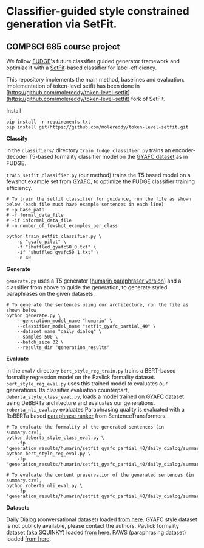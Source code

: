 # Classifier-guided style constrained generation via SetFit.

## COMPSCI 685 course project 


We follow [FUDGE](https://arxiv.org/pdf/2104.05218)'s future classifier guided generator framework and optimize it with a [SetFit](https://arxiv.org/pdf/2209.11055)-based classifier for label-efficiency.

This repository implements the main method, baselines and evaluation. Implementation of token-level setfit has been done in [https://github.com/molereddy/token-level-setfit](https://github.com/molereddy/token-level-setfit) fork of SetFit.

Install
```
pip install -r requirements.txt
pip install git+https://github.com/molereddy/token-level-setfit.git
```

**Classify** 

in the `classifiers/` directory
`train_fudge_classifier.py` trains an encoder-decoder T5-based formality classifier model on the [GYAFC dataset](https://arxiv.org/abs/1803.06535) as in FUDGE.

`train_setfit_classifier.py` (our method) trains the T5 based model on a fewshot example set from [GYAFC](https://arxiv.org/abs/1803.06535), to optimize the FUDGE classifier training efficiency.
```
# To train the setfit classifier for guidance, run the file as shown below (each file must have example sentences in each line)
# -p base_path
# -f formal_data_file
# -if informal_data_file
# -n number_of_fewshot_examples_per_class

python train_setfit_classifier.py \
    -p "gyafc_pilot" \
    -f "shuffled_gyafc50_0.txt" \
    -if "shuffled_gyafc50_1.txt" \
    -n 40
```

**Generate**

`generate.py` uses a T5 generator ([humarin paraphraser version](https://huggingface.co/humarin/chatgpt_paraphraser_on_T5_base)) and a classifier from above to guide the generation, to generate styled paraphrases on the given datasets.
```
# To generate the sentences using our architecture, run the file as shown below
python generate.py \
    --generation_model_name "humarin" \
    --classifier_model_name "setfit_gyafc_partial_40" \
    --dataset_name "daily_dialog" \
    --samples 500 \
    --batch_size 32 \
    --results_dir "generation_results"
```

**Evaluate** 

in the `eval/` directory
`bert_style_reg_train.py` trains a BERT-based formality regression model on the Pavlick formality dataset. `bert_style_reg_eval.py` uses this trained model to evaluates our generations. Its classifier evaluation counterpart, `deberta_style_class_eval.py`, loads a [model](https://huggingface.co/s-nlp/deberta-large-formality-ranker) trained on [GYAFC dataset](https://arxiv.org/abs/1803.06535) using DeBERTa architecture and evaluates our generations.
`roberta_nli_eval.py` evaluates Paraphrasing quality is evaluated with a RoBERTa based [paraphrase ranker](https://huggingface.co/cross-encoder/nli-roberta-base) from SentenceTransformers.
```
# To evaluate the formality of the generated sentences (in summary.csv), 
python deberta_style_class_eval.py \
    -fp "generation_results/humarin/setfit_gyafc_partial_40/daily_dialog/summary.csv"
python bert_style_reg_eval.py \
    -fp "generation_results/humarin/setfit_gyafc_partial_40/daily_dialog/summary.csv"

# To evaluate the content preservation of the generated sentences (in summary.csv),
python roberta_nli_eval.py \
    -fp "generation_results/humarin/setfit_gyafc_partial_40/daily_dialog/summary.csv"
```

**Datasets**

Daily Dialog (conversational dataset) loaded [from here](https://huggingface.co/datasets/daily_dialog).
GYAFC style dataset is not publicly available, please contact the authors.
Pavlick formality dataset (aka SQUINKY) loaded [from here](https://huggingface.co/datasets/osyvokon/pavlick-formality-scores).
PAWS (paraphrasing dataset) loaded [from here](https://huggingface.co/datasets/paws-x).
